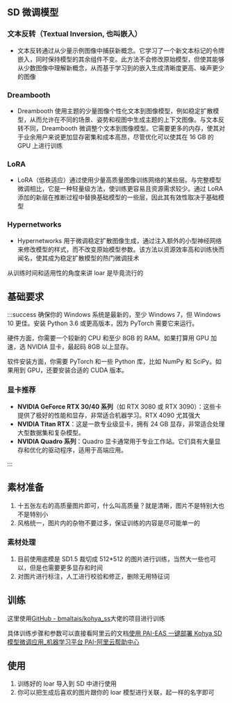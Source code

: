 ## SD 微调模型

### 文本反转（Textual Inversion, 也叫嵌入）

- 文本反转通过从少量示例图像中捕获新概念。它学习了一个新文本标记的令牌嵌入，同时保持模型的其余组件不变。此方法不会修改原始模型，但使其能够从少数图像中理解新概念，从而基于学习到的嵌入生成清晰度更高、噪声更少的图像

### Dreambooth

- Dreambooth 使用主题的少量图像个性化文本到图像模型，例如稳定扩散模型，从而允许在不同的场景、姿势和视图中生成主题的上下文图像。与文本反转不同，Dreambooth 微调整个文本到图像模型。它需要更多的内存，使其对于业余用户来说更加显存密集和成本高昂，尽管优化可以使其在 16 GB 的 GPU 上进行训练

### LoRA

- LoRA（低秩适应）通过使用少量高质量图像训练网络的某些层。与完整模型微调相比，它是一种轻量级方法，使训练更容易且资源需求较少。通过 LoRA 添加的新层在推断过程中替换基础模型的一些层，因此其有效性取决于基础模型

### Hypernetworks

- Hypernetworks 用于微调稳定扩散图像生成，通过注入额外的小型神经网络来修改模型的样式，而不改变原始模型参数。该方法以资源效率高和训练快而闻名，使其成为稳定扩散模型的热门微调技术

从训练时间和适用性的角度来讲 loar 是毕竟流行的

## 基础要求

:::success
确保你的 Windows 系统是最新的，至少 Windows 7，但 Windows 10 更佳。安装 Python 3.6 或更高版本，因为 PyTorch 需要它来运行。

硬件方面，你需要一个较新的 CPU 和至少 8GB 的 RAM。如果打算用 GPU 加速，选 NVIDIA 显卡，最起码 8GB 以上显存。

软件安装方面，你需要 PyTorch 和一些 Python 库，比如 NumPy 和 SciPy。如果用到 GPU，还要安装合适的 CUDA 版本。

### 显卡推荐

- **NVIDIA GeForce RTX 30/40 系列**（如 RTX 3080 或 RTX 3090）：这些卡提供了极好的性能和显存，非常适合机器学习。RTX 4090 尤其强大
- **NVIDIA Titan RTX**：这是一款专业级显卡，拥有 24 GB 显存，非常适合处理大型数据集和复杂模型。
- **NVIDIA Quadro 系列**：Quadro 显卡通常用于专业工作站。它们具有大量显存和优化的驱动程序，适用于高端应用。

:::

## 素材准备

1. 十五张左右的高质量图片即可，什么叫高质量？就是清晰，图片不是特别大也不是特别小
2. 风格统一，图片内的杂物不要过多，保证训练的内容是尽可能单一的

### 素材处理

1. 目前使用底模是 SD1.5 裁切成 512\*512 的图片进行训练，当然大一些也可以，但是也需要更多显存和时间
2. 对图片进行标注，人工进行校验和修正，删除无用特征词

## 训练

这里使用[GitHub - bmaltais/kohya_ss](https://github.com/bmaltais/kohya_ss)大佬的项目进行训练

具体训练步骤和参数可以直接看阿里云的文档[使用 PAI-EAS 一键部署 Kohya SD 模型微调应用\_机器学习平台 PAI-阿里云帮助中心](https://help.aliyun.com/zh/pai/use-cases/deploy-a-kohya-sd-model-service-and-train-a-lora-model)

## 使用

1. 训练好的 loar 导入到 SD 中进行使用
2. 你可以把生成后喜欢的图片跟你的 loar 模型进行关联，起一样的名字即可
